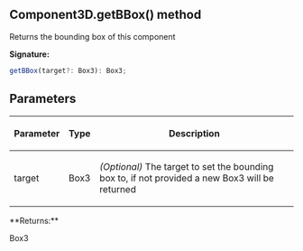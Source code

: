 
## Component3D.getBBox() method

Returns the bounding box of this component

**Signature:**

```typescript
getBBox(target?: Box3): Box3;
```

## Parameters

<table><thead><tr><th>

Parameter


</th><th>

Type


</th><th>

Description


</th></tr></thead>
<tbody><tr><td>

target


</td><td>

Box3


</td><td>

_(Optional)_ The target to set the bounding box to, if not provided a new Box3 will be returned


</td></tr>
</tbody></table>
**Returns:**

Box3

